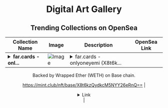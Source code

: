 <div align="center">

# Digital Art Gallery

## Trending Collections on OpenSea

| Collection Name                       | Image                                                                                     | Description                       | OpenSea Link                                                                                          |
|---------------------------------------|-------------------------------------------------------------------------------------------|-----------------------------------|--------------------------------------------------------------------------------------------------------|
| **<details><summary>far.cards - onl...</summary>far.cards - onlyoneyemi</details>** | ![Image](https://i.seadn.io/s/raw/files/822d2b3a404df5b27f26c5336cfe96e1.png?w=500&auto=format?w=200&auto=format) | <details><summary>far.cards - onlyoneyemi (X8t6k...</summary>far.cards - onlyoneyemi (X8t6kzQydkcM5NYY26eRnQ==) is a Bonding Curved ERC-1155 token created on mint.club.

Backed by Wrapped Ether (WETH) on Base chain.

https://mint.club/nft/base/X8t6kzQydkcM5NYY26eRnQ==</details> | <details><summary>Link</summary>[far.cards - onlyoneyemi](https://opensea.io/collection/far-cards-onlyoneyemi)</details> |

</div>